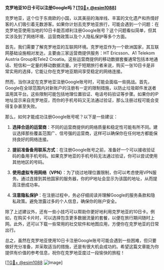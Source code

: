 **克罗地亚10日卡可以注册Google吗？[[TG💪+ @esim1088](https://t.me/s/esim1088)]**

克罗地亚，这个位于东南欧的小国，以其美丽的海岸线、丰富的文化遗产和热情好客的人们吸引着无数游客。如果你计划去克罗地亚旅行，可能会遇到一个问题：在克罗地亚使用当地的10日卡能否顺利注册Google账号？这个问题看似简单，但其实涉及到了网络环境、运营商政策以及个人隐私保护等多个方面。

首先，我们需要了解克罗地亚的互联网环境。克罗地亚作为一个欧洲国家，其互联网基础设施相对发达，主要由三家运营商提供服务：HT Ericsson、A1 Telekom Austria Group和Tele2 Croatia。这些运营商提供的移动数据套餐通常包括本地通话、短信和一定量的移动数据流量。对于短期旅行者来说，购买一张10日卡是非常实用的选择，它能让你在克罗地亚期间享受稳定的网络连接。

然而，当你决定在克罗地亚注册Google账号时，可能会面临一些挑战。首先，Google在全球范围内对新账户的注册有一定的限制措施，以防止垃圾邮件发送者滥用其平台。这些限制可能包括地理位置验证、电话号码验证等步骤。如果你的IP地址显示来自克罗地亚，而你的手机号码又无法通过验证，那么注册过程可能会变得复杂甚至失败。

那么，如何才能成功注册Google账号呢？以下是一些建议：

1. **选择合适的运营商**：不同的运营商提供的网络质量和稳定性可能有所不同。建议选择那些覆盖范围广、信号强的运营商，这样可以确保你在任何地方都能保持良好的网络连接。

2. **提前准备备用联系方式**：在注册Google账号之前，准备好一个可以接收验证码的备用手机号码。如果克罗地亚的手机号码无法通过验证，你可以尝试使用其他地区的号码。

3. **使用虚拟专用网络（VPN）**：为了绕过地理位置限制，你可以考虑使用VPN服务。通过连接到其他国家的服务器，你的IP地址会显示为该国的地址，从而提高注册成功率。

4. **注意隐私保护**：在注册过程中，务必仔细阅读并理解Google的服务条款和隐私政策。避免泄露过多的个人信息，确保你的账户安全。

除了上述建议外，还有一些小技巧可以帮助你更好地利用克罗地亚的10日卡。例如，在购买卡片时，可以选择包含更多数据流量的套餐，以便在旅行期间随时上网。此外，还可以下载一些常用的社交软件和地图应用，方便你在克罗地亚的日常出行。

总之，虽然在克罗地亚使用10日卡注册Google账号可能会遇到一些困难，但只要做好充分准备，并采取适当的措施，还是有很大机会成功的。希望这篇文章能为你提供有价值的参考信息，祝你在克罗地亚度过一段愉快的旅程！

[[TG💪+ @esim1088](https://t.me/s/esim1088) ![Image](https://i.postimg.cc/4NQfJmqS/Snipaste-2025-05-13-00-14-12.png)]
